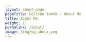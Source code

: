 ```yaml
---
layout: about-page
pageTitle: Celtson Toote - About Me
title: About Me
weight: 2
permalink: /about/
image: /img/og-about.png
---
```


